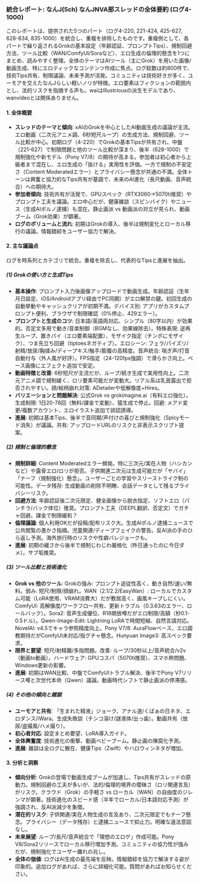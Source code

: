 ### 統合レポート: なんJ(5ch) なんJNVA部スレッドの全体要約 (ログ4-1000)

このレポートは、提供された5つのパート（ログ4-220, 221-424, 425-627, 628-834, 835-1000）を統合し、重複を排除したものです。重複例として、各パートで繰り返されるGrokの基本設定（年齢認証、プロンプトTips）、規制回避方法、ツール比較（WAN/ComfyUI/Soraなど）、エロ生成の倫理的懸念を1つにまとめ、読みやすく整理。全体のテーマはAIツール（主にGrok）を用いた画像/動画生成、特にエロティックなコンテンツ作成に焦点。ログ総数は約800件で、技術Tips共有、制限議論、未来予測が活発。コミュニティは技術好きが多く、ユーモアを交えたなんJらしい軽いノリが特徴。エロ要素はフィクションの範囲内とし、法的リスクを指摘する声も。waiはIllustriousの派生モデルであり、wanvideoとは関係ありません。

#### 1. 全体概要
- **スレッドのテーマと傾向**: xAIのGrokを中心としたAI動画生成の議論が主流。エロ動画（二次元アニメ調、6秒短尺ループ）の生成方法、規制回避、ツール比較が中心。初期ログ（4-220）でGrokの基本Tipsが共有され、中盤（221-627）で制限問題と他のツール比較が深まり、後半（628-1000）で規制強化や新モデル（Pony V7/8）の期待が高まる。参加者は初心者から上級者まで混在し、エロ生成の「抜ける」実用性を評価。一方で規制の不安定さ（Content Moderatedエラー）とプライバシー懸念が共通の不満。全体トーンは興奮と協力的なTips共有が基調で、未来のAI進化（長尺動画、音声統合）への期待大。
- **参加者傾向**: 技術共有が活発で、GPUスペック（RTX3060→5070ti推奨）やプロンプト工夫を議論。エロ中心だが、健康雑談（スピンバイク）やニュース（生成AIポルノ逮捕）も混在。静止画派 vs 動画派の対立が見られ、動画ブーム（Grok効果）が顕著。
- **ログのボリュームと流れ**: 初期はGrokの導入、後半は規制変化とローカル移行の議論。情報錯綜をユーザー協力で解決。

#### 2. 主な議論点
ログを時系列とカテゴリで統合。重複を除去し、代表的なTipsと進展を抽出。

##### (1) Grokの使い方と生成Tips
- **基本操作**: プロンプト入力後画像アップロードで動画生成。年齢認証（生年月日設定、iOS/Androidアプリ経由でPC同期）がエロ解禁の鍵。初回生成の自動挙動やキャッシュクリアが初期不満。デバイス別: アプリがカスタムプロンプト便利、ブラウザで制限確認（0%停止、429エラー）。
- **プロンプトと生成のコツ**: 日本語/英語両対応、シンプル（80字以内）が効果的。否定文多用で動き/音楽制御（BGMなし、効果線除去）。特殊表現: 逆再生ループ、置きパイ（エロ要素端配置）、モザイク指定（チンポにモザイク）、つま先立ち回避（tiptoesネガティブ）。エロシーン: フェラ/パイズリ/射精/放尿/胸揉み/ディープキス/触手/膨腹の高精度。音声統合: 喘ぎ声/打音自動付与（外人風が好評）。FPS指定（24-120fps強調）で滑らかさ向上。ベース画像にエフェクト追加で安定。
- **動画特徴と改善**: 6秒短尺が主流だが、ループ/続き生成で実用性向上。二次元アニメ調で規制緩く、ロリ要素可能だが変動大。リアル系は乳首露出で拒否されやすい。顔/絵柄崩れ対策: ADetailerや低解像度+Hires。
- **バリエーションと問題解決**: 公式Grok vs grokimagine.ai（有料エロ強化）。生成制限: 1日20-78回（無料/課金で変動）、猿生成で停止。回避: メアド変更/複数アカウント、エロイラスト追加で誤認誘導。
- **進展**: 初期は基本Tips、後半で音同期/声付けの喜びと規制強化（Spicyモード消失）が議論。共有: アップロードURLのリスクと非表示スクリプト提案。

##### (2) 規制と倫理的懸念
- **規制詳細**: Content Moderatedエラー頻発。特に三次元/実在人物（ハシカンなど）や露骨エロ/ロリが拒否。子供関連二次元は生成可能だが「ヤバイ」「ナーフ（規制強化）懸念」。ユーザーごとの学習やスリーストライク制の可能性。データ残存: 生成動画の削除不明瞭、会話データとして残るプライバシーリスク。
- **回避方法**: 年齢認証後二次元限定、健全画像から脱衣指定、ソフトエロ（パンチラ/バック体位）推奨。プロンプト工夫（DEEPL翻訳、否定文）でガチャ回避。課金で制限緩和？
- **倫理議論**: 個人利用OKだが投稿/配布リスク大。生成AIポルノ逮捕ニュースで公共閲覧の愚かさ指摘。児童関連/ディープフェイクの警告。反AI派の手のひら返し予測。海外旅行時のリスクや性癖バレジョークも。
- **進展**: 初期の緩さから後半で規制じわじわ厳格化（昨日通ったのに今日ダメ）。サブ垢推奨。

##### (3) ツール比較と技術進化
- **Grok vs 他のツール**: Grokの強み: プロンプト追従性高く、動き自然/速い/無料。弱み: 短尺/制限/顔崩れ。WAN（2.1/2.2/EasyWan）: ローカルでカスタム可能（LoRA使用、VRAM消費大）だが敷居高く、画風キープしにくい。ComfyUI: 高解像度/ワークフロー共有、更新トラブル（0.3.63のエラー、ロールバック）。Sora2: 音声生成優位、R18開放噂だがエロ制限/高額（秒0.1-0.5ドル）。Qwen-Image-Edit: Lightning LoRAで時間短縮、自然言語対応。NovelAI: v4.5でキャラ参照精度向上。Pony V7/8: AuraFlowベース、エロ調教期待だがComfyUI未対応/指グチャ懸念。Hunyuan Image3: 高スペック要求。
- **限界と要望**: 短尺/射精難/多指問題。改善: ループ/30秒以上/音声統合/v2v（動画to動画）。ハードウェア: GPUコスパ（5070ti推奨）、スマホ熱問題、Windows更新の影響。
- **進展**: 初期はWAN比較、中盤でComfyUIトラブル解決、後半でPony V7リリース噂と次世代本命（Qwen）議論。動画時代シフトで静止画派の停滞感。

##### (4) その他の傾向と雑談
- **ユーモアと共有**: 「生まれた精液」ジョーク、アナル道/くぱぁの日ネタ、エロダンス/iWara。生成失敗談（チンコ溶け/謎液体/出っ歯）。動画共有（放尿/盗撮風/ハメ撮り）。
- **初心者対応**: 設定まとめ要望、LoRA導入ガイド。
- **全体興奮度**: 技術進化の衝撃、動画ベビーブーム。静止画の陳腐化予測。
- **進展**: 雑談は全ログに散在、健康Tips（Zwift）やハロウィンネタが増加。

#### 3. 分析と洞察
- **傾向分析**: Grokの登場で動画生成ブームが加速し、Tips共有がスレッドの原動力。規制回避の工夫が多いが、法的/倫理的境界の曖昧さ（ロリ関連言及）がリスク。クラウド（Grok）の手軽さ vs ローカル（WAN）の自由度のジレンマが顕著。技術進化のスピード感（半年でローカル/日本語対応予測）が強調され、反AI派減少を象徴。
- **潜在的リスク**: 子供関連/実在人物生成の言及あり、二次元限定でもナーフ懸念。プライバシー（データ残存）と逮捕ニュースで抑止力。明確な違法意図なし。
- **未来展望**: ループ/長尺/音声統合で「理想のエロゲ」作成可能。Pony V8/Sora2リリースでローカル移行増加予測。コミュニティの協力性が強みだが、規制強化でユーザー離れの兆し。
- **全体の価値**: ログはAI生成の最先端を反映。情報錯綜を協力で解決する姿が印象的。追加ログがあれば、さらに詳細化可能。質問があればお知らせください。